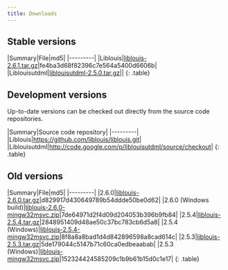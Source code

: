 ```yaml
---
title: Downloads
---
```


## Stable versions

|Summary|File|md5|
|---------|
|Liblouis|[liblouis-2.6.1.tar.gz](https://github.com/liblouis/liblouis/releases/download/v2.6.1/liblouis-2.6.1.tar.gz)|fe4ba3d68f82396c7e564a5400d6606b|
|Liblouisutdml|[liblouisutdml-2.5.0.tar.gz](http://code.google.com/p/liblouisutdml/downloads/detail?name=liblouisutdml-2.5.0.tar.gz)||
{: .table}

## Development versions

Up-to-date versions can be checked out directly from the source code repositories.

|Summary|Source code repository|
|---------|
|Liblouis|<https://github.com/liblouis/liblouis.git>|
|Liblouisutdml|<http://code.google.com/p/liblouisutdml/source/checkout>|
{: .table}

## Old versions

|Summary|File|md5|
|---------|
|2.6.0|[liblouis-2.6.0.tar.gz](https://github.com/liblouis/liblouis/releases/download/v2.6.0/liblouis-2.6.0.tar.gz)|d829917d430649789b54ddde50be0d62|
|2.6.0 (Windows build)|[liblouis-2.6.0-mingw32msvc.zip](https://github.com/liblouis/liblouis/releases/download/v2.6.0/liblouis-2.6.0-mingw32msvc.zip)|7de64971d2f4d09d204053b396b9fb84|
|2.5.4|[liblouis-2.5.4.tar.gz](liblouis-2.5.4.tar.gz)|2848951409d48ae50c37bc783cb6d5a8|
|2.5.4 (Windows)|[liblouis-2.5.4-mingw32msvc.zip](liblouis-2.5.4-mingw32msvc.zip)|8f8a8a8bad1d4d842896598a8cad614c|
|2.5.3|[liblouis-2.5.3.tar.gz](liblouis-2.5.3.tar.gz)|5de179044c5147b71c60ca0edbeaabab|
|2.5.3 (Windows)|[liblouis-mingw32msvc.zip](liblouis-mingw32msvc.zip)|152324424585209c1b9b61b15d0c1e17|
{: .table}

